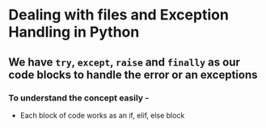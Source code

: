 # Dealing with files and Exception Handling in Python
## We have `try`, `except`, `raise` and `finally` as our code blocks to handle the error or an exceptions

### To understand the concept easily -
- Each block of code works as an if, elif, else block
